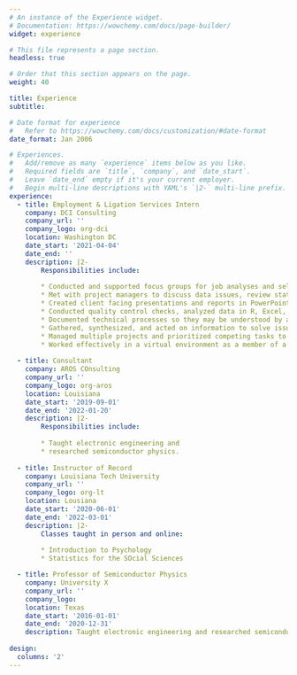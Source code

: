 ```yaml
---
# An instance of the Experience widget.
# Documentation: https://wowchemy.com/docs/page-builder/
widget: experience

# This file represents a page section.
headless: true

# Order that this section appears on the page.
weight: 40

title: Experience
subtitle:

# Date format for experience
#   Refer to https://wowchemy.com/docs/customization/#date-format
date_format: Jan 2006

# Experiences.
#   Add/remove as many `experience` items below as you like.
#   Required fields are `title`, `company`, and `date_start`.
#   Leave `date_end` empty if it's your current employer.
#   Begin multi-line descriptions with YAML's `|2-` multi-line prefix.
experience:
  - title: Employment & Ligation Services Intern
    company: DCI Consulting
    company_url: ''
    company_logo: org-dci
    location: Washington DC
    date_start: '2021-04-04'
    date_end: ''
    description: |2-
        Responsibilities include:
        
        * Conducted and supported focus groups for job analyses and selection reviews. 
        * Met with project managers to discuss data issues, review statistical results, and draft reports.
        * Created client facing presentations and reports in PowerPoint and Word.
        * Conducted quality control checks, analyzed data in R, Excel, and SPSS.
        * Documented technical processes so they may be understood by a nontechnical audience.
        * Gathered, synthesized, and acted on information to solve issues using effective critical thinking skills.
        * Managed multiple projects and prioritized competing tasks to meet tight deadlines.
        * Worked effectively in a virtual environment as a member of a team and with significant autonomy, self-discipline, and organization skills.
      
  - title: Consultant
    company: AROS COnsulting 
    company_url: ''
    company_logo: org-aros
    location: Louisiana
    date_start: '2019-09-01'
    date_end: '2022-01-20'
    description: |2-
        Responsibilities include:
        
        * Taught electronic engineering and 
        * researched semiconductor physics.
    
  - title: Instructor of Record
    company: Louisiana Tech University
    company_url: ''
    company_logo: org-lt
    location: Lousiana
    date_start: '2020-06-01'
    date_end: '2022-03-01'
    description: |2-
        Classes taught in person and online: 
    
        * Introduction to Psychology
        * Statistics for the SOcial Sciences

  - title: Professor of Semiconductor Physics
    company: University X
    company_url: ''
    company_logo: 
    location: Texas
    date_start: '2016-01-01'
    date_end: '2020-12-31'
    description: Taught electronic engineering and researched semiconductor physics.
    
design:
  columns: '2'
---
```

